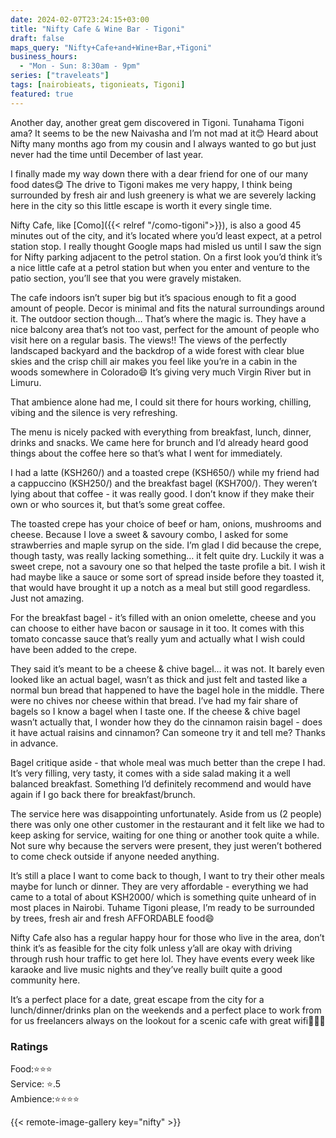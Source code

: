 ```yaml
---
date: 2024-02-07T23:24:15+03:00
title: "Nifty Cafe & Wine Bar - Tigoni"
draft: false
maps_query: "Nifty+Cafe+and+Wine+Bar,+Tigoni"
business_hours:
  - "Mon - Sun: 8:30am - 9pm"
series: ["traveleats"]
tags: [nairobieats, tigonieats, Tigoni]
featured: true
---
```


Another day, another great gem discovered in Tigoni. Tunahama Tigoni ama? It seems to be the new Naivasha and I’m not mad at it😊 Heard about Nifty many months ago from my cousin and I always wanted to go but just never had the time until December of last year.

I finally made my way down there with a dear friend for one of our many food dates😋 The drive to Tigoni makes me very happy, I think being surrounded by fresh air and lush greenery is what we are severely lacking here in the city so this little escape is worth it every single time.

Nifty Cafe, like [Como]({{< relref "/como-tigoni">}}), is also a good 45 minutes out of the city, and it’s located where you’d least expect, at a petrol station stop. I really thought Google maps had misled us until I saw the sign for Nifty parking adjacent to the petrol station. On a first look you’d think it’s a nice little cafe at a petrol station but when you enter and venture to the patio section, you’ll see that you were gravely mistaken.

The cafe indoors isn’t super big but it’s spacious enough to fit a good amount of people. Decor is minimal and fits the natural surroundings around it. The outdoor section though… That’s where the magic is. They have a nice balcony area that’s not too vast, perfect for the amount of people who visit here on a regular basis. The views!! The views of the perfectly landscaped backyard and the backdrop of a wide forest with clear blue skies and the crisp chill air makes you feel like you’re in a cabin in the woods somewhere in Colorado😄 It’s giving very much Virgin River but in Limuru.

That ambience alone had me, I could sit there for hours working, chilling, vibing and the silence is very refreshing.

The menu is nicely packed with everything from breakfast, lunch, dinner, drinks and snacks. We came here for brunch and I’d already heard good things about the coffee here so that’s what I went for immediately.

I had a latte (KSH260/) and a toasted crepe (KSH650/) while my friend had a cappuccino (KSH250/) and the breakfast bagel (KSH700/). They weren’t lying about that coffee - it was really good. I don’t know if they make their own or who sources it, but that’s some great coffee.

The toasted crepe has your choice of beef or ham, onions, mushrooms and cheese. Because I love a sweet & savoury combo, I asked for some strawberries and maple syrup on the side. I’m glad I did because the crepe, though tasty, was really lacking something… it felt quite dry. Luckily it was a sweet crepe, not a savoury one so that helped the taste profile a bit. I wish it had maybe like a sauce or some sort of spread inside before they toasted it, that would have brought it up a notch as a meal but still good regardless. Just not amazing.

For the breakfast bagel - it’s filled with an onion omelette, cheese and you can choose to either have bacon or sausage in it too. It comes with this tomato concasse sauce that’s really yum and actually what I wish could have been added to the crepe.

They said it’s meant to be a cheese & chive bagel… it was not. It barely even looked like an actual bagel, wasn’t as thick and just felt and tasted like a normal bun bread that happened to have the bagel hole in the middle. There were no chives nor cheese within that bread. I’ve had my fair share of bagels so I know a bagel when I taste one. If the cheese & chive bagel wasn’t actually that, I wonder how they do the cinnamon raisin bagel - does it have actual raisins and cinnamon? Can someone try it and tell me? Thanks in advance.

Bagel critique aside - that whole meal was much better than the crepe I had. It’s very filling, very tasty, it comes with a side salad making it a well balanced breakfast. Something I’d definitely recommend and would have again if I go back there for breakfast/brunch.

The service here was disappointing unfortunately. Aside from us (2 people) there was only one other customer in the restaurant and it felt like we had to keep asking for service, waiting for one thing or another took quite a while. Not sure why because the servers were present, they just weren’t bothered to come check outside if anyone needed anything.

It’s still a place I want to come back to though, I want to try their other meals maybe for lunch or dinner. They are very affordable - everything we had came to a total of about KSH2000/ which is something quite unheard of in most places in Nairobi. Tuhame Tigoni please, I’m ready to be surrounded by trees, fresh air and fresh AFFORDABLE food😄

Nifty Cafe also has a regular happy hour for those who live in the area, don’t think it’s as feasible for the city folk unless y’all are okay with driving through rush hour traffic to get here lol. They have events every week like karaoke and live music nights and they’ve really built quite a good community here.

It’s a perfect place for a date, great escape from the city for a lunch/dinner/drinks plan on the weekends and a perfect place to work from for us freelancers always on the lookout for a scenic cafe with great wifi👩🏾‍💻

### Ratings

Food:⭐️⭐️⭐️<br>
Service: ⭐️.5<br>
Ambience:⭐️⭐️⭐️⭐️<br>

{{< remote-image-gallery key="nifty" >}}
